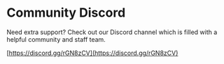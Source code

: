 # Community Discord

Need extra support? Check out our Discord channel which is filled with a helpful community and staff team.

[https://discord.gg/rGN8zCV](https://discord.gg/rGN8zCV)
